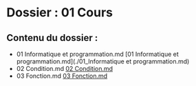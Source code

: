 # Dossier : 01 Cours
 
 ## Contenu du dossier : 
- 01 Informatique et programmation.md [01 Informatique et programmation.md](./01_Informatique et programmation.md)
- 02 Condition.md [02 Condition.md](./02_Condition.md)
- 03 Fonction.md [03 Fonction.md](./03_Fonction.md)
